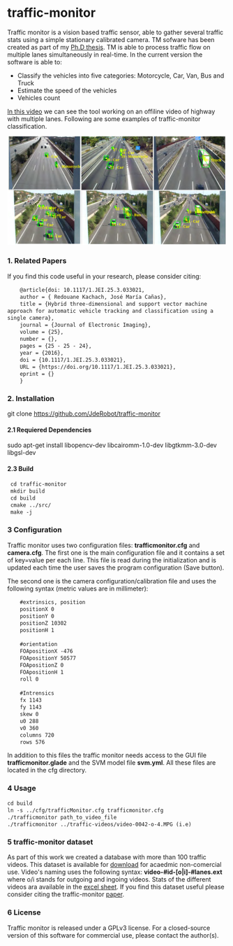 # traffic-monitor
Traffic monitor is a vision based traffic sensor, able to gather several traffic stats using a simple stationary calibrated camera. TM sofware has been created
as part of my [Ph.D thesis](https://rua.ua.es/dspace/bitstream/10045/68987/1/tesis_redouane_kachach.pdf). TM is able to process traffic flow on multiple
lanes simultaneously in real-time. In the current version the software is able to:
* Classify the vehicles into five categories: Motorcycle, Car, Van, Bus and Truck
* Estimate the speed of the vehicles
* Vehicles count

[In this video](https://youtu.be/5Nu_BTPTc94) we can see the tool working on an offiline video of highway with multiple lanes. Following
are some examples of traffic-monitor classification.

![Alt text](doc/traffic-monitor.png?raw=true "Some examples of traffic-monitor classification")

### 1. <a name="related-papers"></a> Related Papers

If you find this code useful in your research, please consider citing:

        @article{doi: 10.1117/1.JEI.25.3.033021,
        author = { Redouane Kachach, José María Cañas},
        title = {Hybrid three-dimensional and support vector machine approach for automatic vehicle tracking and classification using a single camera},
        journal = {Journal of Electronic Imaging},
        volume = {25},
        number = {},
        pages = {25 - 25 - 24},
        year = {2016},
        doi = {10.1117/1.JEI.25.3.033021},
        URL = {https://doi.org/10.1117/1.JEI.25.3.033021},
        eprint = {}
        }


### 2. Installation

git clone https://github.com/JdeRobot/traffic-monitor

#### 2.1 Requiered Dependencies

sudo apt-get install libopencv-dev libcairomm-1.0-dev libgtkmm-3.0-dev libgsl-dev

#### 2.3 Build

     cd traffic-monitor
     mkdir build
     cd build
     cmake ../src/
     make -j

### 3 Configuration

Traffic monitor uses two configuration files: **trafficmonitor.cfg** and **camera.cfg**. The first one is the main configuration file and
it contains a set of key=value per each line. This file is read during the initialization and is updated each time the user saves
the program configuration (Save button).

The second one is the camera configuration/calibration file and uses the following syntax (metric values are in millimeter):

        #extrinsics, position
        positionX 0
        positionY 0
        positionZ 10302
        positionH 1

        #orientation
        FOApositionX -476
        FOApositionY 50577
        FOApositionZ 0
        FOApositionH 1
        roll 0

        #Intrensics
        fx 1143
        fy 1143
        skew 0
        u0 288
        v0 360
        columns 720
        rows 576

In addition to this files the traffic monitor needs access to the GUI file **trafficmonitor.glade** and the SVM model file **svm.yml**.
All these files are located in the cfg directory.

### 4 Usage

    cd build
    ln -s ../cfg/trafficMonitor.cfg trafficmonitor.cfg
    ./trafficmonitor path_to_video_file
    ./trafficmonitor ../traffic-videos/video-0042-o-4.MPG (i.e)

### 5 traffic-monitor dataset

As part of this work we created a database with more than 100 traffic videos. This dataset is available for [download](http://jderobot.org/store/trafficmonitor-dataset/) for
acaedmic non-comercial use. Video's naming uses the following syntax: **video-#id-[o|i]-#lanes.ext** where o/i stands for outgoing and ingoing videos. Stats of the different
videos ara available in the [excel sheet](doc/traffic-monitor-video-database.xlsx). If you find this dataset useful please consider citing the traffic-monitor [paper](#related-papers).

### 6 License

  Traffic monitor is released under a GPLv3 license. For a closed-source version of this software for commercial use, please contact the author(s).

